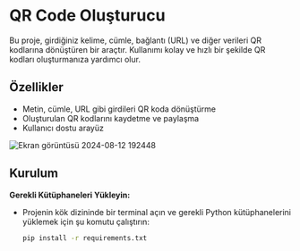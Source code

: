 # QR Code Oluşturucu

Bu proje, girdiğiniz kelime, cümle, bağlantı (URL) ve diğer verileri QR kodlarına dönüştüren bir araçtır. Kullanımı kolay ve hızlı bir şekilde QR kodları oluşturmanıza yardımcı olur.

## Özellikler

- Metin, cümle, URL gibi girdileri QR koda dönüştürme
- Oluşturulan QR kodlarını kaydetme ve paylaşma
- Kullanıcı dostu arayüz

![Ekran görüntüsü 2024-08-12 192448](https://github.com/user-attachments/assets/e2857ce7-3827-4a9a-9199-8dceba251995)

## Kurulum

 **Gerekli Kütüphaneleri Yükleyin:**
   - Projenin kök dizininde bir terminal açın ve gerekli Python kütüphanelerini yüklemek için şu komutu çalıştırın:
     ```bash
     pip install -r requirements.txt
     ```
